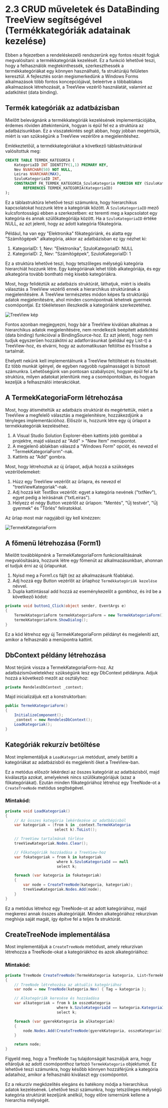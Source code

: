 # 2.3 CRUD műveletek és DataBinding TreeView segítségével (Termékkategóriák adatainak kezelése)

Ebben a fejezetben a rendeléskezelő rendszerünk egy fontos részét fogjuk megvalósítani: a termékkategóriák kezelését. Ez a funkció lehetővé teszi, hogy a felhasználók megtekinthessék, szerkeszthessék a termékkategóriákat egy könnyen használható, fa struktúrájú felületen keresztül. A fejlesztés során megismerkedünk a Windows Forms alkalmazások több fontos koncepciójával, beleértve a többablakos alkalmazások létrehozását, a TreeView vezérlő használatát, valamint az adatkötést (data binding).

## Termék kategóriák az adatbázisban

Mielőtt belevágnánk a termékkategóriák kezelésének implementációjába, érdemes röviden áttekintenünk, hogyan is épül fel ez a struktúra az adatbázisunkban. Ez a visszatekintés segít abban, hogy jobban megértsük, miért is van szükségünk a TreeView vezérlőre a megjelenítéshez.

Emlékeztetőül, a termékkategóriákat a következő táblastruktúrával valósítottuk meg:

```sql
CREATE TABLE TERMEK_KATEGORIA (
    KategoriaID INT IDENTITY(1,1) PRIMARY KEY,
    Nev NVARCHAR(50) NOT NULL,
    Leiras NVARCHAR(MAX),
    SzuloKategoriaID INT,
    CONSTRAINT FK_TERMEK_KATEGORIA_SzuloKategoria FOREIGN KEY (SzuloKategoriaID) 
        REFERENCES TERMEK_KATEGORIA(KategoriaID)
);
```

Ez a táblastruktúra lehetővé teszi számunkra, hogy hierarchikus kapcsolatokat hozzunk létre a kategóriák között. A `SzuloKategoriaID` mező kulcsfontosságú ebben a szerkezetben: ez teremti meg a kapcsolatot egy kategória és annak szülőkategóriája között. Ha a `SzuloKategoriaID` értéke NULL, az azt jelenti, hogy az adott kategória főkategória.

Például, ha van egy "Elektronika" főkategóriánk, és alatta egy "Számítógépek" alkategória, akkor az adatbázisban ez így nézhet ki:

1. KategoriaID: 1, Nev: "Elektronika", SzuloKategoriaID: NULL
2. KategoriaID: 2, Nev: "Számítógépek", SzuloKategoriaID: 1

Ez a struktúra lehetővé teszi, hogy tetszőleges mélységű kategória hierarchiát hozzunk létre. Egy kategóriának lehet több alkategóriája, és egy alkategória tovább bontható még kisebb kategóriákra.

Most, hogy felidéztük az adatbázis struktúrát, láthatjuk, miért is ideális választás a TreeView vezérlő ennek a hierarchikus struktúrának a megjelenítésére. A TreeView természetes módon képes fa struktúrájú adatok megjelenítésére, ahol minden csomópontnak lehetnek gyermek csomópontjai. Ez tökéletesen illeszkedik a kategóriáink szerkezetéhez.

![TreeView kép](./03-img/image.png)

Fontos azonban megjegyezni, hogy bár a TreeView kiválóan alkalmas a hierarchikus adatok megjelenítésére, nem rendelkezik beépített adatkötési (data binding) funkcióval a BindingSource-hoz. Ez azt jelenti, hogy nem tudjuk egyszerűen hozzákötni az adatforrásunkat (például egy List<T>-t) a TreeView-hoz, és elvárni, hogy az automatikusan feltöltse és frissítse a tartalmát.

Ehelyett nekünk kell implementálnunk a TreeView feltöltését és frissítését. Ez több munkát igényel, de egyben nagyobb rugalmasságot is biztosít számunkra. Lehetőségünk van pontosan szabályozni, hogyan épül fel a fa struktúra, milyen adatokat jelenítünk meg a csomópontokban, és hogyan kezeljük a felhasználói interakciókat.

## A TermekKategoriaForm létrehozása

Most, hogy átismételtük az adatbázis struktúrát és megértettük, miért a TreeView a megfelelő választás a megjelenítésre, hozzákezdjünk a tényleges implementációhoz. Először is, hozzunk létre egy új űrlapot a termékkategóriák kezeléséhez.

1. A Visual Studio Solution Explorer-ében kattints jobb gombbal a projektre, majd válaszd az "Add" > "New Item" menüpontot.
2. A megjelenő ablakban válaszd a "Windows Form" opciót, és nevezd el "TermekKategoriaForm"-nak.
3. Kattints az "Add" gombra.

Most, hogy létrehoztuk az új űrlapot, adjuk hozzá a szükséges vezérlőelemeket:

1. Húzz egy TreeView vezérlőt az űrlapra, és nevezd el "treeViewKategoriak"-nak.
2. Adj hozzá két TextBox vezérlőt: egyet a kategória nevének ("txtNev"), egyet pedig a leírásának ("txtLeiras").
3. Helyezz el négy Button vezérlőt az űrlapon: "Mentés", "Új testvér", "Új gyermek" és "Törlés" feliratokkal.

Az űrlap most már nagyjából így kell kinézzen:

![TermekKategoriaForm](./03-img/image-1.png)

## A főmenü létrehozása (Form1)

Mielőtt továbblépnénk a TermekKategoriaForm funkcionalitásának megvalósítására, hozzunk létre egy főmenüt az alkalmazásunkban, ahonnan el tudjuk érni az új űrlapunkat.

1. Nyisd meg a Form1.cs fájlt (ez az alkalmazásunk főablaka).
2. Adj hozzá egy Button vezérlőt az űrlaphoz `Termékkategóriák kezelése` névvel.
3. Dupla kattintással add hozzá az eseménykezelőt a gombhoz, és írd be a következő kódot:

```csharp
private void button1_Click(object sender, EventArgs e)
{
    TermekKategoriaForm termekKategoriaForm = new TermekKategoriaForm();
    termekKategoriaForm.ShowDialog();
}
```

Ez a kód létrehoz egy új TermekKategoriaForm példányt és megjeleníti azt, amikor a felhasználó a menüpontra kattint.

## DbContext példány létrehozása

Most térjünk vissza a TermekKategoriaForm-hoz. Az adatbázisműveletekhez szükségünk lesz egy DbContext példányra. Adjuk hozzá a következő mezőt az osztályhoz:

```csharp
private RendelesDbContext _context;
```

Majd inicializáljuk ezt a konstruktorban:

```csharp
public TermekKategoriaForm()
{
    InitializeComponent();
    _context = new RendelesDbContext();
    LoadKategoriak();
}
```

## Kategóriák rekurzív betöltése

Most implementáljuk a `LoadKategoriak` metódust, amely betölti a kategóriákat az adatbázisból és megjeleníti őket a TreeView-ban.

Ez a metódus először lekérdezi az összes kategóriát az adatbázisból, majd kiválasztja azokat, amelyeknek nincs szülőkategóriájuk (azaz a főkategóriákat). Ezután minden főkategóriához létrehoz egy TreeNode-ot a `CreateTreeNode` metódus segítségével.

### Mintakód:

```csharp
private void LoadKategoriak()
{
    // Az összes kategória lekérdezése az adatbázisból
    var kategoriak = (from k in _context.TermekKategoria
                      select k).ToList();

    // TreeView tartalmának törlése
    treeViewKategoriak.Nodes.Clear();

    // Főkategóriák hozzáadása a TreeView-hoz
    var fokategoriak = from k in kategoriak
                       where k.SzuloKategoriaId == null
                       select k;

    foreach (var kategoria in fokategoriak)
    {
        var node = CreateTreeNode(kategoria, kategoriak);
        treeViewKategoriak.Nodes.Add(node);
    }
}
```


Ez a metódus létrehoz egy TreeNode-ot az adott kategóriához, majd megkeresi annak összes alkategóriáját. Minden alkategóriához rekurzívan meghívja saját magát, így építve fel a teljes fa struktúrát.

## CreateTreeNode implementálása

Most implementáljuk a `CreateTreeNode` metódust, amely rekurzívan létrehozza a TreeNode-okat a kategóriákhoz és azok alkategóriáihoz:

### Mintakód:

```csharp
private TreeNode CreateTreeNode(TermekKategoria kategoria, List<TermekKategoria> osszeKategoria)
{
    // TreeNode létrehozása az aktuális kategóriához
    var node = new TreeNode(kategoria.Nev) { Tag = kategoria };

    // Alkategóriák keresése és hozzáadása
    var alkategoriak = from k in osszeKategoria
                       where k.SzuloKategoriaId == kategoria.KategoriaId
                       select k;

    foreach (var gyerekKategoria in alkategoriak)
    {
        node.Nodes.Add(CreateTreeNode(gyerekKategoria, osszeKategoria));
    }

    return node;
}
```

Figyeld meg, hogy a TreeNode `Tag` tulajdonságát használjuk arra, hogy eltároljuk az adott csomóponthoz tartozó `TermekKategoria` objektumot. Ez lehetővé teszi számunkra, hogy később könnyen hozzáférjünk a kategória adataihoz, amikor a felhasználó kiválaszt egy csomópontot.

Ez a rekurzív megközelítés elegáns és hatékony módja a hierarchikus adatok kezelésének. Lehetővé teszi számunkra, hogy tetszőleges mélységű kategória struktúrát kezeljünk anélkül, hogy előre ismernünk kellene a hierarchia mélységét.
